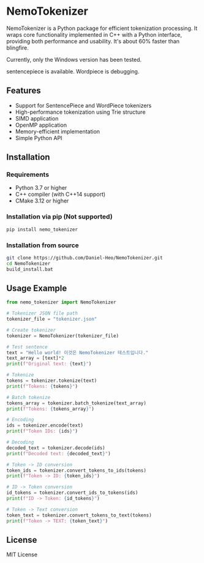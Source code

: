 ﻿# NemoTokenizer

NemoTokenizer is a Python package for efficient tokenization processing. It wraps core functionality implemented in C++ with a Python interface, providing both performance and usability.
It's about 60% faster than blingfire.

Currently, only the Windows version has been tested.

sentencepiece is available. Wordpiece is debugging.

## Features

- Support for SentencePiece and WordPiece tokenizers
- High-performance tokenization using Trie structure
- SIMD application
- OpenMP application
- Memory-efficient implementation
- Simple Python API

## Installation

### Requirements

- Python 3.7 or higher
- C++ compiler (with C++14 support)
- CMake 3.12 or higher

### Installation via pip (Not supported)

```bash
pip install nemo_tokenizer
```

### Installation from source

```bash
git clone https://github.com/Daniel-Heo/NemoTokenizer.git
cd NemoTokenizer
build_install.bat
```

## Usage Example

```python
from nemo_tokenizer import NemoTokenizer

# Tokenizer JSON file path
tokenizer_file = "tokenizer.json"

# Create tokenizer
tokenizer = NemoTokenizer(tokenizer_file)

# Test sentence
text = "Hello world! 이것은 NemoTokenizer 테스트입니다."
text_array = [text]*2
print(f"Original text: {text}")

# Tokenize
tokens = tokenizer.tokenize(text)
print(f"Tokens: {tokens}")

# Batch tokenize
tokens_array = tokenizer.batch_tokenize(text_array)
print(f"Tokens: {tokens_array}")

# Encoding
ids = tokenizer.encode(text)
print(f"Token IDs: {ids}")

# Decoding
decoded_text = tokenizer.decode(ids)
print(f"Decoded text: {decoded_text}")

# Token -> ID conversion
token_ids = tokenizer.convert_tokens_to_ids(tokens)
print(f"Token -> ID: {token_ids}")

# ID -> Token conversion
id_tokens = tokenizer.convert_ids_to_tokens(ids)
print(f"ID -> Token: {id_tokens}")

# Token -> Text conversion
token_text = tokenizer.convert_tokens_to_text(tokens)
print(f"Token -> TEXT: {token_text}")
```

## License

MIT License
